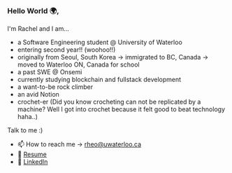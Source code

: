 ### Hello World 🌍,
I'm Rachel and I am...

- a Software Engineering student @ University of Waterloo 
- entering second year!! (woohoo!!)
- originally from Seoul, South Korea → immigrated to BC, Canada → moved to Waterloo ON, Canada for school
- a past SWE @ Onsemi
- currently studying blockchain and fullstack development
- a want-to-be rock climber
- an avid Notion
- crochet-er (Did you know crocheting can not be replicated by a machine? Well I got into crochet because it felt good to beat technology haha..)

Talk to me :)
- 📫 How to reach me -> [rheo@uwaterloo.ca](mailto:rheo@uwaterloo.ca)
- 📄 <a href="https://rachelheo.dev/files/resume.pdf" target="_blank">Resume</a>
- 💼 <a href="https://linkedin.com/in/rachel-heo/" target="_blank">LinkedIn</a>
